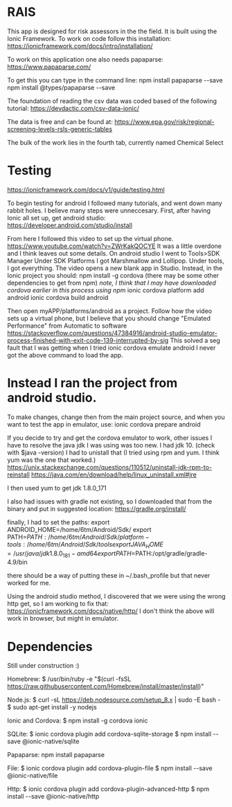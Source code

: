 # RAIS

This app is designed for risk assessors in the the field.
It is built using the Ionic Framework.
To work on code follow this installation:
https://ionicframework.com/docs/intro/installation/

To work on this application one also needs papaparse:
https://www.papaparse.com/

To get this you can type in the command line:
npm install papaparse --save
npm install @types/papaparse --save

The foundation of reading the csv data was coded based of the following tutorial:
https://devdactic.com/csv-data-ionic/

The data is free and can be found at:
https://www.epa.gov/risk/regional-screening-levels-rsls-generic-tables

The bulk of the work lies in the fourth tab, currently named Chemical Select

# Testing

https://ionicframework.com/docs/v1/guide/testing.html

To begin testing for android I followed many tutorials, and went down many rabbit holes.
I believe many steps were unneccesary. 
First, after having Ionic all set up, get android studio:
https://developer.android.com/studio/install

From here I followed this video to set up the virtual phone.
https://www.youtube.com/watch?v=ZWrKakQOCYE
It was a little overdone and I think leaves out some details.
On android studio I went to Tools>SDK Manager
Under SDK Platforms I got Marshmallow and Lollipop.
Under tools, I got everything. 
The video opens a new blank app in Studio.
Instead, in the Ionic project you should:
npm install -g cordova (there may be some other dependencies to get from npm)
*note, I think that I may have downloaded cordova earlier in this process using npm*
ionic cordova platform add android
ionic cordova build android

Then open myAPP/platforms/android as a project.
Follow how the video sets up a virtual phone, but I believe that you should
change "Emulated Performance" from Automatic to software
https://stackoverflow.com/questions/47384916/android-studio-emulator-process-finished-with-exit-code-139-interrupted-by-sig
This solved a seg fault that I was getting when I tried 
ionic cordova emulate android
I never got the above command to load the app.
# Instead I ran the project from android studio.

To make changes, change then from the main project source, and when you want to test 
the app in emulator, use:
ionic cordova prepare android

If you decide to try and get the cordova emulator to work, other issues I have to resolve
the java jdk I was using was too new. I had jdk 10. (check with $java -version)
I had to unistall that (I tried using rpm and yum. I think yum was the one that worked.)
https://unix.stackexchange.com/questions/110512/uninstall-jdk-rpm-to-reinstall
https://java.com/en/download/help/linux_uninstall.xml#jre

I then used yum to get jdk 1.8.0_171

I also had issues with gradle not existing, so I downloaded that from the binary and put in suggested location:
https://gradle.org/install/

finally, I had to set the paths:
export ANDROID_HOME=/home/6tm/Android/Sdk/
export PATH=${PATH}:/home/6tm/Android/Sdk/platform-tools:/home/6tm/Android/Sdk/tools
export JAVA_HOME=/usr/java/jdk1.8.0_181-amd64
export PATH=$PATH:/opt/gradle/gradle-4.9/bin

there should be a way of putting these in ~/.bash_profile
but that never worked for me. 

Using the android studio method, I discovered that we were using the wrong http get, so I 
am working to fix that:
https://ionicframework.com/docs/native/http/
I don't think the above will work in browser, but might in emulator.

# Dependencies
Still under construction :)

Homebrew: $ /usr/bin/ruby -e "$(curl -fsSL https://raw.githubusercontent.com/Homebrew/install/master/install)"

Node.js: $ curl -sL https://deb.nodesource.com/setup_8.x | sudo -E bash -
         $ sudo apt-get install -y nodejs
         
Ionic and Cordova: $ npm install -g cordova ionic

SQLite: $ ionic cordova plugin add cordova-sqlite-storage
        $ npm install --save @ionic-native/sqlite

Papaparse: npm install papaparse

File: $ ionic cordova plugin add cordova-plugin-file
      $ npm install --save @ionic-native/file

Http: $ ionic cordova plugin add cordova-plugin-advanced-http
      $ npm install --save @ionic-native/http